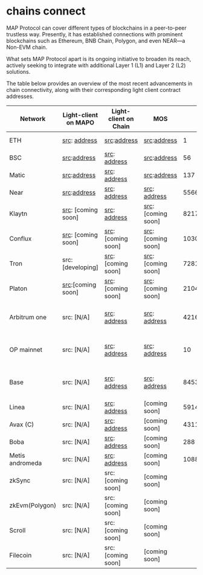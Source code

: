 # chains connect

MAP Protocol can cover different types of blockchains in a peer-to-peer trustless way. Presently, it has established connections with prominent blockchains such as Ethereum, BNB Chain, Polygon, and even NEAR—a Non-EVM chain. 

What sets MAP Protocol apart is its ongoing initiative to broaden its reach, actively seeking to integrate with additional Layer 1 (L1) and Layer 2 (L2) solutions.

The table below provides an overview of the most recent advancements in chain connectivity, along with their corresponding light client contract addresses.


| Network        | Light-client on MAPO        | Light-client on Chain        | MOS            | Chain ID            | Status  |
|----------------|------------------------------------|----------------------------------|---------------------------|---------------------|-------------------|
|ETH|[src](https://github.com/mapprotocol/map-contracts/blob/main/lightclients/eth2/README.md): [address](https://maposcan.io/address/0x6859b2aE7CE9fb0c4FAA71798aC5498B41B42D7A) |    [src](https://github.com/mapprotocol/map-contracts/blob/main/mapclients/eth/README.md):[address](https://etherscan.io/address/0x624E6F327c4F91F1Fa6285711245c215de264d49)  | [src](https://github.com/mapprotocol/mapo-service-contracts/blob/main/evm/README.md):[address](https://etherscan.io/address/0x8C3cCc219721B206DA4A2070fD96E4911a48CB4f) |1| mapo <--> eth |
|BSC|[src](https://github.com/mapprotocol/map-contracts/blob/main/lightclients/bsc/README.md):[address](https://maposcan.io/address/0x14843295C38EaC604dEDe0eDb77e08B460D093D8)   | [src](https://github.com/mapprotocol/map-contracts/blob/main/mapclients/eth/README.md): [address](https://bscscan.com/address/0x624E6F327c4F91F1Fa6285711245c215de264d49) | [src](https://github.com/mapprotocol/mapo-service-contracts/blob/main/evm/README.md):[address](https://bscscan.com/address/0x8C3cCc219721B206DA4A2070fD96E4911a48CB4f) |56|  mapo <--> bsc |
|Matic|[src](https://github.com/mapprotocol/map-contracts/blob/main/lightclients/matic/README.md):[address](https://maposcan.io/address/0x1D621078676D7bdd75FC7F5ebbaBadDC9a65E3c5) | [src](https://github.com/mapprotocol/map-contracts/blob/main/mapclients/eth/README.md): [address](https://polygonscan.com/address/0x624E6F327c4F91F1Fa6285711245c215de264d49) | [src](https://github.com/mapprotocol/mapo-service-contracts/blob/main/evm/README.md):[address](https://polygonscan.com/address/0x8C3cCc219721B206DA4A2070fD96E4911a48CB4f) |137|mapo <--> matic |
|Near|[src](https://github.com/mapprotocol/map-contracts/blob/main/lightclients/near/README.md):[address](https://maposcan.io/address/0x4464fA3A804b8a44a0aD212eD23155a08f336B34)  | [src](https://github.com/mapprotocol/map-contracts/blob/main/mapclients/near/README.md): [address](https://explorer.near.org/accounts/client2.cfac.mapprotocol.near) | [src](https://github.com/butternetwork/butter-mos-contracts/tree/master/near): [address](https://explorer.near.org/accounts/mosv21.mfac.butternetwork.near) |5566818579631833088| mapo <--> near |
|Klaytn|[src](https://github.com/mapprotocol/map-contracts/blob/main/lightclients/klaytn/README.md): [coming soon]  |  [src](https://github.com/mapprotocol/map-contracts/blob/main/mapclients/eth/README.md): [address](https://scope.klaytn.com/account/0x624E6F327c4F91F1Fa6285711245c215de264d49?tabId=txList) | [src](https://github.com/mapprotocol/mapo-service-contracts/blob/main/evm/README.md): [coming soon] | 8217|coming soon  |
|Conflux|[src](https://github.com/mapprotocol/map-contracts/tree/main/lightclients/conflux): [coming soon] | [src](https://github.com/mapprotocol/map-contracts/blob/main/mapclients/eth/README.md): [coming soon] | [src](https://github.com/mapprotocol/mapo-service-contracts/blob/main/evm/README.md):[coming soon] |1030 |coming soon |
|Tron| src:[developing] | [src](https://github.com/mapprotocol/map-contracts/blob/main/mapclients/eth/README.md): [coming soon] | [src](https://github.com/mapprotocol/mapo-service-contracts/blob/main/evm/README.md):[coming soon] |728126428| developing |
|Platon| [src](https://github.com/mapprotocol/map-contracts/blob/main/lightclients/platon/README.md):[coming soon] | [src](https://github.com/mapprotocol/map-contracts/blob/main/mapclients/eth/README.md): [coming soon] | [src](https://github.com/mapprotocol/mapo-service-contracts/blob/main/evm/README.md):[coming soon] |210425| coming soon |
|Arbitrum one|src: [N/A]  | [src](https://github.com/mapprotocol/map-contracts/blob/main/mapclients/eth/README.md): [address](https://arbiscan.io/address/0x624e6f327c4f91f1fa6285711245c215de264d49) | [src](https://github.com/mapprotocol/mapo-service-contracts/blob/main/evm/README.md): [address](https://arbiscan.io/address/0x8c3ccc219721b206da4a2070fd96e4911a48cb4f) |42161 | coming soon: mapo --> arb |
|OP mainnet|src: [N/A]  | [src](https://github.com/mapprotocol/map-contracts/blob/main/mapclients/eth/README.md): [address](https://optimism.blockscout.com/address/0x624E6F327c4F91F1Fa6285711245c215de264d49) | [src](https://github.com/mapprotocol/mapo-service-contracts/blob/main/evm/README.md): [address](https://optimism.blockscout.com/address/0x8C3cCc219721B206DA4A2070fD96E4911a48CB4f)|10 |coming soon: mapo --> op |
|Base|src: [N/A] | [src](https://github.com/mapprotocol/map-contracts/blob/main/mapclients/eth/README.md): [address](https://basescan.org/address/0x624e6f327c4f91f1fa6285711245c215de264d49) | [src](https://github.com/mapprotocol/mapo-service-contracts/blob/main/evm/README.md): [address](https://basescan.org/address/0x8C3cCc219721B206DA4A2070fD96E4911a48CB4f) |8453 |coming soon: mapo --> base |
|Linea| src: [N/A] | [src](https://github.com/mapprotocol/map-contracts/blob/main/mapclients/eth/README.md): [address](https://explorer.linea.build/address/0x624E6F327c4F91F1Fa6285711245c215de264d49) | [coming soon] | 59144 |coming soon  |
|Avax (C)|src: [N/A] | [src](https://github.com/mapprotocol/map-contracts/blob/main/mapclients/eth/README.md): [address](https://snowtrace.io/address/0x624E6F327c4F91F1Fa6285711245c215de264d49) | [coming soon] |43114 | coming soon  |
|Boba| src: [N/A] | [src](https://github.com/mapprotocol/map-contracts/blob/main/mapclients/eth/README.md): [address](https://bobascan.com/address/0x624E6F327c4F91F1Fa6285711245c215de264d49) | [coming soon] | 288 |coming soon  |
|Metis andromeda|src: [N/A] | [src](https://github.com/mapprotocol/map-contracts/blob/main/mapclients/eth/README.md): [address](https://andromeda-explorer.metis.io/address/0x624E6F327c4F91F1Fa6285711245c215de264d49) | [coming soon] |  1088 |coming soon |
|zkSync|src: [N/A] | src: [coming soon] | [coming soon] | |coming soon  |
|zkEvm(Polygon)|src: [N/A] | src: [coming soon] | [coming soon] | | coming soon  |
|Scroll|src: [N/A] | src: [coming soon] | [coming soon] | | planning |
|Filecoin|src: [N/A] | src: [coming soon] | [coming soon] | | coming soon  |

